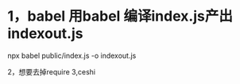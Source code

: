 # 1，babel 用babel 编译index.js产出 indexout.js
npx babel public/index.js -o indexout.js 

2，想要去掉require
3,ceshi
